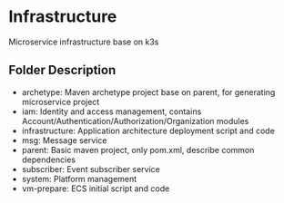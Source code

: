 # Infrastructure
Microservice infrastructure base on k3s

## Folder Description

- archetype: Maven archetype project base on parent, for generating microservice project
- iam: Identity and access management, contains Account/Authentication/Authorization/Organization modules
- infrastructure: Application architecture deployment script and code
- msg: Message service 
- parent: Basic maven project, only pom.xml, describe common dependencies
- subscriber: Event subscriber service 
- system: Platform management
- vm-prepare: ECS initial script and code
